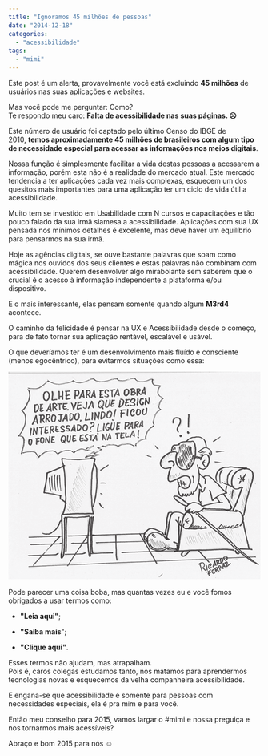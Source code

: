 ```yaml
---
title: "Ignoramos 45 milhões de pessoas"
date: "2014-12-18"
categories: 
  - "acessibilidade"
tags: 
  - "mimi"
---
```


Este post é um alerta, provavelmente você está excluindo **45 milhões** de usuários nas suas aplicações e websites.

Mas você pode me perguntar: Como?  
Te respondo meu caro: **Falta de acessibilidade nas suas páginas. ☹**

Este número de usuário foi captado pelo último Censo do IBGE de 2010, **temos aproximadamente 45 milhões de brasileiros com algum tipo de necessidade especial para acessar as informações nos meios digitais**.

Nossa função é simplesmente facilitar a vida destas pessoas a acessarem a informação, porém esta não é a realidade do mercado atual. Este mercado tendencia a ter aplicações cada vez mais complexas, esquecem um dos quesitos mais importantes para uma aplicação ter um ciclo de vida útil a acessibilidade.

Muito tem se investido em Usabilidade com N cursos e capacitações e tão pouco falado da sua irmã siamesa a acessibilidade. Aplicações com sua UX pensada nos mínimos detalhes é excelente, mas deve haver um equilíbrio para pensarmos na sua irmã.

Hoje as agências digitais, se ouve bastante palavras que soam como mágica nos ouvidos dos seus clientes e estas palavras não combinam com acessibilidade. Querem desenvolver algo mirabolante sem saberem que o crucial é o acesso à informação independente a plataforma e/ou dispositivo.

E o mais interessante, elas pensam somente quando algum **M3rd4** acontece.

O caminho da felicidade é pensar na UX e Acessibilidade desde o começo, para de fato tornar sua aplicação rentável, escalável e usável.

O que deveríamos ter é um desenvolvimento mais fluído e consciente (menos egocêntrico), para evitarmos situações como essa:

![Ilustração de uma pessoa cega irritado ouvindo a TV que diz: Olhe para esta obra de arte, veja que design arrojado, lindo! Ficou interessado? Ligue para o fone que está na tela.](images/deficiencia.png)

Pode parecer uma coisa boba, mas quantas vezes eu e você fomos obrigados a usar termos como:

- **"Leia aqui"**;

- **"Saiba mais**";

- **"Clique aqui"**.

Esses termos não ajudam, mas atrapalham.  
Pois é, caros colegas estudamos tanto, nos matamos para aprendermos tecnologias novas e esquecemos da velha companheira acessibilidade.

E engana-se que acessibilidade é somente para pessoas com necessidades especiais, ela é pra mim e para você.

Então meu conselho para 2015, vamos largar o #mimi e nossa preguiça e nos tornarmos mais acessíveis?

Abraço e bom 2015 para nós ☺
